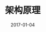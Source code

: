 ---
title: "架构原理"
linkTitle: "架构原理"
date: 2017-01-04
description: >
  MOSN 的架构和原理解析。
weight: 3
aliases: "/zh/docs/concept"
---